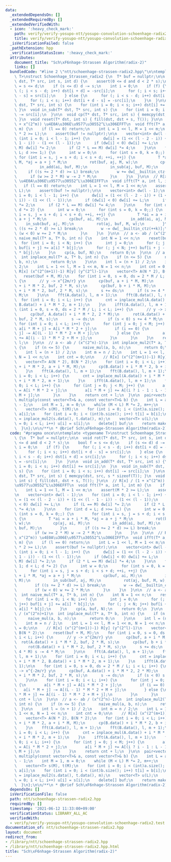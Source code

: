 ```yaml
---
data:
  _extendedDependsOn: []
  _extendedRequiredBy: []
  _extendedVerifiedWith:
  - icon: ':heavy_check_mark:'
    path: verify/verify-yosupo-ntt/yosupo-convolution-schoenhage-radix2.test.cpp
    title: verify/verify-yosupo-ntt/yosupo-convolution-schoenhage-radix2.test.cpp
  _isVerificationFailed: false
  _pathExtension: hpp
  _verificationStatusIcon: ':heavy_check_mark:'
  attributes:
    document_title: "Sch\xF6nhage-Strassen Algorithm(radix-2)"
    links: []
  bundledCode: "#line 2 \"ntt/schoenhage-strassen-radix2.hpp\"\n\ntemplate <typename\
    \ T>\nstruct Schoenhage_Strassen_radix2 {\n  T* buf = nullptr;\n\n  void rot(T*\
    \ dst, T* src, int s, int d) {\n    assert(0 <= d and d < 2 * s);\n    bool f\
    \ = s <= d;\n    if (s <= d) d -= s;\n    int i = 0;\n    if (f) {\n      for\
    \ (; i < s - d; i++) dst[i + d] = -src[i];\n      for (; i < s; i++) dst[i + d\
    \ - s] = src[i];\n    } else {\n      for (; i < s - d; i++) dst[i + d] = src[i];\n\
    \      for (; i < s; i++) dst[i + d - s] = -src[i];\n    }\n  }\n\n  void in_add(T*\
    \ dst, T* src, int s) {\n    for (int i = 0; i < s; i++) dst[i] += src[i];\n \
    \ }\n  void in_sub(T* dst, T* src, int s) {\n    for (int i = 0; i < s; i++) dst[i]\
    \ -= src[i];\n  }\n\n  void cp(T* dst, T* src, int s) { memcpy(dst, src, s * sizeof(T));\
    \ }\n  void reset(T* dst, int s) { fill(dst, dst + s, T()); }\n\n  // R[x] / (1\
    \ + x^(2^m)) \u4E0A\u306E\u9577\u30552^L\u306EFFT\n  void fft(T* a, int l, int\
    \ m) {\n    if (l == 0) return;\n    int L = 1 << l, M = 1 << m;\n    assert(M\
    \ * 2 >= L);\n    assert(buf != nullptr);\n\n    vector<int> dw(l - 1);\n    for\
    \ (int i = 0; i < l - 1; i++) {\n      dw[i] = (1 << (l - 2 - i)) + (1 << (l -\
    \ 1 - i)) - (1 << (l - 1));\n      if (dw[i] < 0) dw[i] += L;\n      if (L ==\
    \ M) dw[i] *= 2;\n      if (2 * L == M) dw[i] *= 4;\n    }\n\n    for (int d =\
    \ L; d >>= 1;) {\n      int w = 0;\n      for (int s = 0, k = 0;;) {\n       \
    \ for (int i = s, j = s + d; i < s + d; ++i, ++j) {\n          T *ai = a + i *\
    \ M, *aj = a + j * M;\n          rot(buf, aj, M, w);\n          cp(aj, ai, M);\n\
    \          in_add(ai, buf, M);\n          in_sub(aj, buf, M);\n        }\n   \
    \     if ((s += 2 * d) >= L) break;\n        w += dw[__builtin_ctz(++k)];\n  \
    \      if (w >= 2 * M) w -= 2 * M;\n      }\n    }\n  }\n\n  // R[x] / (1 + x^(2^m))\
    \ \u4E0A\u306E\u9577\u30552^L\u306EIFFT\n  void ifft(T* a, int l, int m) {\n \
    \   if (l == 0) return;\n    int L = 1 << l, M = 1 << m;\n    assert(M * 2 >=\
    \ L);\n    assert(buf != nullptr);\n\n    vector<int> dw(l - 1);\n    for (int\
    \ i = 0; i < l - 1; i++) {\n      dw[i] = (1 << (l - 2 - i)) + (1 << (l - 1 -\
    \ i)) - (1 << (l - 1));\n      if (dw[i] < 0) dw[i] += L;\n      if (L == M) dw[i]\
    \ *= 2;\n      if (2 * L == M) dw[i] *= 4;\n    }\n\n    for (int d = 1; d < L;\
    \ d *= 2) {\n      int w = 0;\n      for (int s = 0, k = 0;;) {\n        for (int\
    \ i = s, j = s + d; i < s + d; ++i, ++j) {\n          T *ai = a + i * M, *aj =\
    \ a + j * M;\n          cp(buf, ai, M);\n          in_add(ai, aj, M);\n      \
    \    in_sub(buf, aj, M);\n          rot(aj, buf, M, w);\n        }\n        if\
    \ ((s += 2 * d) >= L) break;\n        w -= dw[__builtin_ctz(++k)];\n        if\
    \ (w < 0) w += 2 * M;\n      }\n    }\n  }\n\n  // a <- ab / (x^(2^n)+1)\n  int\
    \ naive_mul(T* a, T* b, int n) {\n    int N = 1 << n;\n    reset(buf, N);\n  \
    \  for (int i = 0; i < N; i++) {\n      int j = 0;\n      for (; j < N - i; j++)\
    \ buf[i + j] += a[i] * b[j];\n      for (; j < N; j++) buf[i + j - N] -= a[i]\
    \ * b[j];\n    }\n    cp(a, buf, N);\n    return 0;\n  }\n\n  // a <- ab / (x^(2^n)+1)\n\
    \  int inplace_mul(T* a, T* b, int n) {\n    if (n <= 5) {\n      naive_mul(a,\
    \ b, n);\n      return 0;\n    }\n\n    int l = (n + 1) / 2;\n    int m = n /\
    \ 2;\n    int L = 1 << l, M = 1 << m, N = 1 << n;\n    int cnt = 0;\n\n    //\
    \ R[x] (x^(2^(m+1))-1) R[y] (y^(2^l)-1)\n    vector<T> A(N * 2), B(N * 2);\n \
    \   reset(buf + M, M);\n    for (int i = 0, s = 0, ds = 2 * M / L; i < L; i++)\
    \ {\n      // y -> x^{2m/r} y\n      cp(buf, a + i * M, M);\n      rot(A.data()\
    \ + i * M * 2, buf, 2 * M, s);\n      cp(buf, b + i * M, M);\n      rot(B.data()\
    \ + i * M * 2, buf, 2 * M, s);\n      s += ds;\n      if (s >= 4 * M) s -= 4 *\
    \ M;\n    }\n\n    fft(A.data(), l, m + 1);\n    fft(B.data(), l, m + 1);\n  \
    \  for (int i = 0; i < L; i++) {\n      cnt = inplace_mul(A.data() + i * M * 2,\
    \ B.data() + i * M * 2, m + 1);\n    }\n    ifft(A.data(), l, m + 1);\n\n    for\
    \ (int i = 0, s = 0, ds = 2 * M / L; i < L; i++) {\n      // y -> x^{-2m/r} y\n\
    \      cp(buf, A.data() + i * M * 2, 2 * M);\n      rot(A.data() + i * M * 2,\
    \ buf, 2 * M, s);\n      s -= ds;\n      if (s < 0) s += 4 * M;\n    }\n\n   \
    \ for (int i = 0; i < L; i++) {\n      for (int j = 0; j < M; j++) {\n       \
    \ a[i * M + j] = A[i * M * 2 + j];\n        if (i == 0) {\n          a[i * M +\
    \ j] -= A[(L - 1) * M * 2 + M + j];\n        } else {\n          a[i * M + j]\
    \ += A[(i - 1) * M * 2 + M + j];\n        }\n      }\n    }\n    return cnt +\
    \ l;\n  }\n\n  // a <- ab / (x^(2^n)-1)\n  int inplace_mul2(T* a, T* b, int n)\
    \ {\n    if (n <= 5) {\n      naive_mul(a, b, n);\n      return 0;\n    }\n\n\
    \    int l = (n + 1) / 2;\n    int m = n / 2;\n    int L = 1 << l, M = 1 << m,\
    \ N = 1 << n;\n    int cnt = 0;\n\n    // R[x] (x^(2^(m+1))-1) R[y] (y^(2^l)-1)\n\
    \    vector<T> A(N * 2), B(N * 2);\n    for (int i = 0; i < L; i++) {\n      cp(A.data()\
    \ + i * M * 2, a + i * M, M);\n      cp(B.data() + i * M * 2, b + i * M, M);\n\
    \    }\n    fft(A.data(), l, m + 1);\n    fft(B.data(), l, m + 1);\n    for (int\
    \ i = 0; i < L; i++) {\n      cnt = inplace_mul(A.data() + i * M * 2, B.data()\
    \ + i * M * 2, m + 1);\n    }\n    ifft(A.data(), l, m + 1);\n    for (int i =\
    \ 0; i < L; i++) {\n      for (int j = 0; j < M; j++) {\n        a[i * M + j]\
    \ = A[i * M * 2 + j];\n        a[i * M + j] += A[(i ? i - 1 : L - 1) * M * 2 +\
    \ M + j];\n      }\n    }\n    return cnt + l;\n  }\n\n  pair<vector<T>, int>\
    \ multiply(const vector<T>& a, const vector<T>& b) {\n    int L = a.size() + b.size()\
    \ - 1;\n    int M = 1, m = 0;\n    while (M < L) M *= 2, m++;\n    buf = new T[M];\n\
    \    vector<T> s(M), t(M);\n    for (int i = 0; i < (int)a.size(); i++) s[i] =\
    \ a[i];\n    for (int i = 0; i < (int)b.size(); i++) t[i] = b[i];\n    int cnt\
    \ = inplace_mul2(s.data(), t.data(), m);\n    vector<T> u(L);\n    for (int i\
    \ = 0; i < L; i++) u[i] = s[i];\n    delete[] buf;\n    return make_pair(u, cnt);\n\
    \  }\n};\n\n/**\n * @brief Sch\xF6nhage-Strassen Algorithm(radix-2)\n */\n"
  code: "#pragma once\n\ntemplate <typename T>\nstruct Schoenhage_Strassen_radix2\
    \ {\n  T* buf = nullptr;\n\n  void rot(T* dst, T* src, int s, int d) {\n    assert(0\
    \ <= d and d < 2 * s);\n    bool f = s <= d;\n    if (s <= d) d -= s;\n    int\
    \ i = 0;\n    if (f) {\n      for (; i < s - d; i++) dst[i + d] = -src[i];\n \
    \     for (; i < s; i++) dst[i + d - s] = src[i];\n    } else {\n      for (;\
    \ i < s - d; i++) dst[i + d] = src[i];\n      for (; i < s; i++) dst[i + d - s]\
    \ = -src[i];\n    }\n  }\n\n  void in_add(T* dst, T* src, int s) {\n    for (int\
    \ i = 0; i < s; i++) dst[i] += src[i];\n  }\n  void in_sub(T* dst, T* src, int\
    \ s) {\n    for (int i = 0; i < s; i++) dst[i] -= src[i];\n  }\n\n  void cp(T*\
    \ dst, T* src, int s) { memcpy(dst, src, s * sizeof(T)); }\n  void reset(T* dst,\
    \ int s) { fill(dst, dst + s, T()); }\n\n  // R[x] / (1 + x^(2^m)) \u4E0A\u306E\
    \u9577\u30552^L\u306EFFT\n  void fft(T* a, int l, int m) {\n    if (l == 0) return;\n\
    \    int L = 1 << l, M = 1 << m;\n    assert(M * 2 >= L);\n    assert(buf != nullptr);\n\
    \n    vector<int> dw(l - 1);\n    for (int i = 0; i < l - 1; i++) {\n      dw[i]\
    \ = (1 << (l - 2 - i)) + (1 << (l - 1 - i)) - (1 << (l - 1));\n      if (dw[i]\
    \ < 0) dw[i] += L;\n      if (L == M) dw[i] *= 2;\n      if (2 * L == M) dw[i]\
    \ *= 4;\n    }\n\n    for (int d = L; d >>= 1;) {\n      int w = 0;\n      for\
    \ (int s = 0, k = 0;;) {\n        for (int i = s, j = s + d; i < s + d; ++i, ++j)\
    \ {\n          T *ai = a + i * M, *aj = a + j * M;\n          rot(buf, aj, M,\
    \ w);\n          cp(aj, ai, M);\n          in_add(ai, buf, M);\n          in_sub(aj,\
    \ buf, M);\n        }\n        if ((s += 2 * d) >= L) break;\n        w += dw[__builtin_ctz(++k)];\n\
    \        if (w >= 2 * M) w -= 2 * M;\n      }\n    }\n  }\n\n  // R[x] / (1 +\
    \ x^(2^m)) \u4E0A\u306E\u9577\u30552^L\u306EIFFT\n  void ifft(T* a, int l, int\
    \ m) {\n    if (l == 0) return;\n    int L = 1 << l, M = 1 << m;\n    assert(M\
    \ * 2 >= L);\n    assert(buf != nullptr);\n\n    vector<int> dw(l - 1);\n    for\
    \ (int i = 0; i < l - 1; i++) {\n      dw[i] = (1 << (l - 2 - i)) + (1 << (l -\
    \ 1 - i)) - (1 << (l - 1));\n      if (dw[i] < 0) dw[i] += L;\n      if (L ==\
    \ M) dw[i] *= 2;\n      if (2 * L == M) dw[i] *= 4;\n    }\n\n    for (int d =\
    \ 1; d < L; d *= 2) {\n      int w = 0;\n      for (int s = 0, k = 0;;) {\n  \
    \      for (int i = s, j = s + d; i < s + d; ++i, ++j) {\n          T *ai = a\
    \ + i * M, *aj = a + j * M;\n          cp(buf, ai, M);\n          in_add(ai, aj,\
    \ M);\n          in_sub(buf, aj, M);\n          rot(aj, buf, M, w);\n        }\n\
    \        if ((s += 2 * d) >= L) break;\n        w -= dw[__builtin_ctz(++k)];\n\
    \        if (w < 0) w += 2 * M;\n      }\n    }\n  }\n\n  // a <- ab / (x^(2^n)+1)\n\
    \  int naive_mul(T* a, T* b, int n) {\n    int N = 1 << n;\n    reset(buf, N);\n\
    \    for (int i = 0; i < N; i++) {\n      int j = 0;\n      for (; j < N - i;\
    \ j++) buf[i + j] += a[i] * b[j];\n      for (; j < N; j++) buf[i + j - N] -=\
    \ a[i] * b[j];\n    }\n    cp(a, buf, N);\n    return 0;\n  }\n\n  // a <- ab\
    \ / (x^(2^n)+1)\n  int inplace_mul(T* a, T* b, int n) {\n    if (n <= 5) {\n \
    \     naive_mul(a, b, n);\n      return 0;\n    }\n\n    int l = (n + 1) / 2;\n\
    \    int m = n / 2;\n    int L = 1 << l, M = 1 << m, N = 1 << n;\n    int cnt\
    \ = 0;\n\n    // R[x] (x^(2^(m+1))-1) R[y] (y^(2^l)-1)\n    vector<T> A(N * 2),\
    \ B(N * 2);\n    reset(buf + M, M);\n    for (int i = 0, s = 0, ds = 2 * M / L;\
    \ i < L; i++) {\n      // y -> x^{2m/r} y\n      cp(buf, a + i * M, M);\n    \
    \  rot(A.data() + i * M * 2, buf, 2 * M, s);\n      cp(buf, b + i * M, M);\n \
    \     rot(B.data() + i * M * 2, buf, 2 * M, s);\n      s += ds;\n      if (s >=\
    \ 4 * M) s -= 4 * M;\n    }\n\n    fft(A.data(), l, m + 1);\n    fft(B.data(),\
    \ l, m + 1);\n    for (int i = 0; i < L; i++) {\n      cnt = inplace_mul(A.data()\
    \ + i * M * 2, B.data() + i * M * 2, m + 1);\n    }\n    ifft(A.data(), l, m +\
    \ 1);\n\n    for (int i = 0, s = 0, ds = 2 * M / L; i < L; i++) {\n      // y\
    \ -> x^{-2m/r} y\n      cp(buf, A.data() + i * M * 2, 2 * M);\n      rot(A.data()\
    \ + i * M * 2, buf, 2 * M, s);\n      s -= ds;\n      if (s < 0) s += 4 * M;\n\
    \    }\n\n    for (int i = 0; i < L; i++) {\n      for (int j = 0; j < M; j++)\
    \ {\n        a[i * M + j] = A[i * M * 2 + j];\n        if (i == 0) {\n       \
    \   a[i * M + j] -= A[(L - 1) * M * 2 + M + j];\n        } else {\n          a[i\
    \ * M + j] += A[(i - 1) * M * 2 + M + j];\n        }\n      }\n    }\n    return\
    \ cnt + l;\n  }\n\n  // a <- ab / (x^(2^n)-1)\n  int inplace_mul2(T* a, T* b,\
    \ int n) {\n    if (n <= 5) {\n      naive_mul(a, b, n);\n      return 0;\n  \
    \  }\n\n    int l = (n + 1) / 2;\n    int m = n / 2;\n    int L = 1 << l, M =\
    \ 1 << m, N = 1 << n;\n    int cnt = 0;\n\n    // R[x] (x^(2^(m+1))-1) R[y] (y^(2^l)-1)\n\
    \    vector<T> A(N * 2), B(N * 2);\n    for (int i = 0; i < L; i++) {\n      cp(A.data()\
    \ + i * M * 2, a + i * M, M);\n      cp(B.data() + i * M * 2, b + i * M, M);\n\
    \    }\n    fft(A.data(), l, m + 1);\n    fft(B.data(), l, m + 1);\n    for (int\
    \ i = 0; i < L; i++) {\n      cnt = inplace_mul(A.data() + i * M * 2, B.data()\
    \ + i * M * 2, m + 1);\n    }\n    ifft(A.data(), l, m + 1);\n    for (int i =\
    \ 0; i < L; i++) {\n      for (int j = 0; j < M; j++) {\n        a[i * M + j]\
    \ = A[i * M * 2 + j];\n        a[i * M + j] += A[(i ? i - 1 : L - 1) * M * 2 +\
    \ M + j];\n      }\n    }\n    return cnt + l;\n  }\n\n  pair<vector<T>, int>\
    \ multiply(const vector<T>& a, const vector<T>& b) {\n    int L = a.size() + b.size()\
    \ - 1;\n    int M = 1, m = 0;\n    while (M < L) M *= 2, m++;\n    buf = new T[M];\n\
    \    vector<T> s(M), t(M);\n    for (int i = 0; i < (int)a.size(); i++) s[i] =\
    \ a[i];\n    for (int i = 0; i < (int)b.size(); i++) t[i] = b[i];\n    int cnt\
    \ = inplace_mul2(s.data(), t.data(), m);\n    vector<T> u(L);\n    for (int i\
    \ = 0; i < L; i++) u[i] = s[i];\n    delete[] buf;\n    return make_pair(u, cnt);\n\
    \  }\n};\n\n/**\n * @brief Sch\xF6nhage-Strassen Algorithm(radix-2)\n */\n"
  dependsOn: []
  isVerificationFile: false
  path: ntt/schoenhage-strassen-radix2.hpp
  requiredBy: []
  timestamp: '2021-06-12 11:33:00+09:00'
  verificationStatus: LIBRARY_ALL_AC
  verifiedWith:
  - verify/verify-yosupo-ntt/yosupo-convolution-schoenhage-radix2.test.cpp
documentation_of: ntt/schoenhage-strassen-radix2.hpp
layout: document
redirect_from:
- /library/ntt/schoenhage-strassen-radix2.hpp
- /library/ntt/schoenhage-strassen-radix2.hpp.html
title: "Sch\xF6nhage-Strassen Algorithm(radix-2)"
---
```

